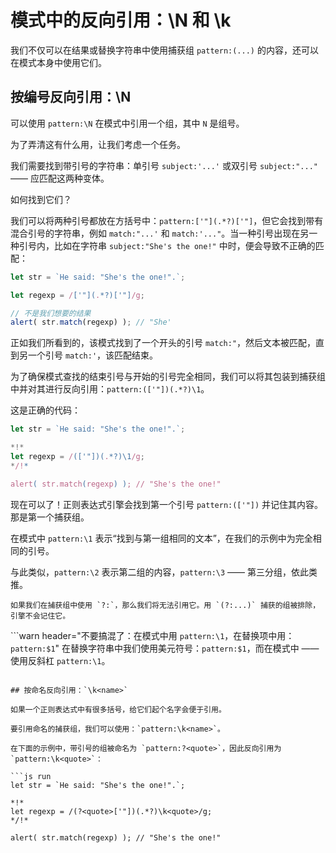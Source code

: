 # 模式中的反向引用：\N 和 \k<name>

我们不仅可以在结果或替换字符串中使用捕获组 `pattern:(...)` 的内容，还可以在模式本身中使用它们。

## 按编号反向引用：\N

可以使用 `pattern:\N` 在模式中引用一个组，其中 `N` 是组号。

为了弄清这有什么用，让我们考虑一个任务。

我们需要找到带引号的字符串：单引号 `subject:'...'` 或双引号 `subject:"..."` —— 应匹配这两种变体。

如何找到它们？

我们可以将两种引号都放在方括号中：`pattern:['"](.*?)['"]`，但它会找到带有混合引号的字符串，例如 `match:"...'` 和 `match:'..."`。当一种引号出现在另一种引号内，比如在字符串 `subject:"She's the one!"` 中时，便会导致不正确的匹配：

```js run
let str = `He said: "She's the one!".`;

let regexp = /['"](.*?)['"]/g;

// 不是我们想要的结果
alert( str.match(regexp) ); // "She'
```

正如我们所看到的，该模式找到了一个开头的引号 `match:"`，然后文本被匹配，直到另一个引号 `match:'`，该匹配结束。

为了确保模式查找的结束引号与开始的引号完全相同，我们可以将其包装到捕获组中并对其进行反向引用：`pattern:(['"])(.*?)\1`。

这是正确的代码：

```js run
let str = `He said: "She's the one!".`;

*!*
let regexp = /(['"])(.*?)\1/g;
*/!*

alert( str.match(regexp) ); // "She's the one!"
```

现在可以了！正则表达式引擎会找到第一个引号 `pattern:(['"])` 并记住其内容。那是第一个捕获组。

在模式中 `pattern:\1` 表示“找到与第一组相同的文本”，在我们的示例中为完全相同的引号。

与此类似，`pattern:\2` 表示第二组的内容，`pattern:\3` —— 第三分组，依此类推。

```smart
如果我们在捕获组中使用 `?:`，那么我们将无法引用它。用 `(?:...)` 捕获的组被排除，引擎不会记住它。
```

```warn header="不要搞混了：在模式中用 `pattern:\1`，在替换项中用：`pattern:$1`"
在替换字符串中我们使用美元符号：`pattern:$1`，而在模式中 —— 使用反斜杠 `pattern:\1`。
```

## 按命名反向引用：`\k<name>`

如果一个正则表达式中有很多括号，给它们起个名字会便于引用。

要引用命名的捕获组，我们可以使用：`pattern:\k<name>`。

在下面的示例中，带引号的组被命名为 `pattern:?<quote>`，因此反向引用为 `pattern:\k<quote>`：

```js run
let str = `He said: "She's the one!".`;

*!*
let regexp = /(?<quote>['"])(.*?)\k<quote>/g;
*/!*

alert( str.match(regexp) ); // "She's the one!"
```
